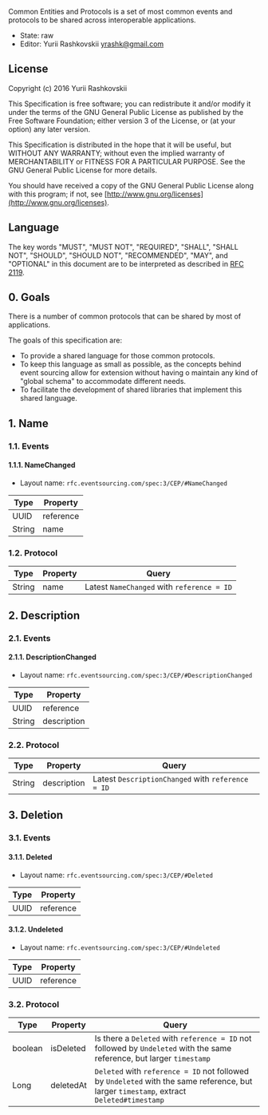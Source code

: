 Common Entities and Protocols is a set of most common events and protocols to be shared across interoperable applications.

* State: raw
* Editor: Yurii Rashkovskii <yrashk@gmail.com>

## License

Copyright (c) 2016 Yurii Rashkovskii

This Specification is free software; you can redistribute it and/or modify it under the terms of the GNU General Public License as published by the Free Software Foundation; either version 3 of the License, or (at your option) any later version.

This Specification is distributed in the hope that it will be useful, but WITHOUT ANY WARRANTY; without even the implied warranty of MERCHANTABILITY or FITNESS FOR A PARTICULAR PURPOSE. See the GNU General Public License for more details.

You should have received a copy of the GNU General Public License along with this program; if not, see [http://www.gnu.org/licenses](http://www.gnu.org/licenses).

## Language

The key words "MUST", "MUST NOT", "REQUIRED", "SHALL", "SHALL NOT", "SHOULD", "SHOULD NOT", "RECOMMENDED", "MAY", and "OPTIONAL" in this document are to be interpreted as described in [RFC 2119](http://tools.ietf.org/html/rfc2119).

## 0. Goals

There is a number of common protocols that can be shared by most of applications.

The goals of this specification are:

* To provide a shared language for those common protocols.
* To keep this language as small as possible, as the concepts behind event
  sourcing allow for extension without having o maintain any kind of "global schema" to accommodate different needs.
* To facilitate the development of shared libraries that implement this shared
  language.

## 1. Name

### 1.1. Events

#### 1.1.1. NameChanged

* Layout name: `rfc.eventsourcing.com/spec:3/CEP/#NameChanged`

| Type   | Property   |
|--------|------------|
| UUID   | reference  |
| String | name       |

### 1.2. Protocol

| Type   | Property | Query                                      |
|--------|----------|--------------------------------------------|
| String | name     | Latest `NameChanged` with `reference = ID` |


## 2. Description

### 2.1. Events

#### 2.1.1. DescriptionChanged

* Layout name: `rfc.eventsourcing.com/spec:3/CEP/#DescriptionChanged`

| Type   | Property    |
|--------|-------------|
| UUID   | reference   |
| String | description |

### 2.2. Protocol

| Type   | Property    | Query                                             |
|--------|-------------|---------------------------------------------------|
| String | description | Latest `DescriptionChanged` with `reference = ID` |

## 3. Deletion

### 3.1. Events

#### 3.1.1. Deleted

* Layout name: `rfc.eventsourcing.com/spec:3/CEP/#Deleted`

| Type   | Property    |
|--------|-------------|
| UUID   | reference   |

#### 3.1.2. Undeleted

* Layout name: `rfc.eventsourcing.com/spec:3/CEP/#Undeleted`

| Type   | Property    |
|--------|-------------|
| UUID   | reference   |

### 3.2. Protocol

| Type    | Property    | Query                                             |
|---------|-------------|---------------------------------------------------|
| boolean | isDeleted   | Is there a `Deleted` with `reference = ID` not followed by `Undeleted` with the same reference, but larger `timestamp` |
| Long    | deletedAt   | `Deleted` with `reference = ID` not followed by `Undeleted` with the same reference, but larger `timestamp`, extract `Deleted#timestamp` |
